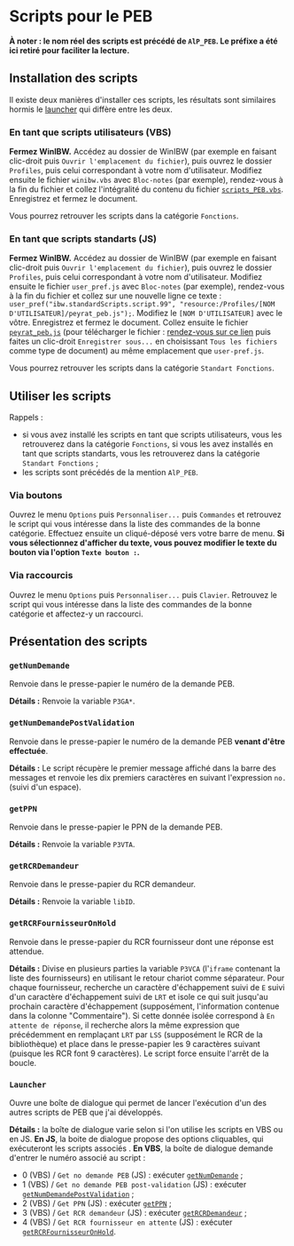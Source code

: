 # Scripts pour le PEB

__À noter : le nom réel des scripts est précédé de `AlP_PEB`. Le préfixe a été ici retiré pour faciliter la lecture.__

## Installation des scripts

Il existe deux manières d'installer ces scripts, les résultats sont similaires hormis le [launcher](https://github.com/Alban-Peyrat/Scripts-WinIBW/blob/main/PEB.md#launcher) qui diffère entre les deux. 

### En tant que scripts utilisateurs (VBS)

__Fermez WinIBW.__
Accédez au dossier de WinIBW (par exemple en faisant clic-droit puis `Ouvrir l'emplacement du fichier`), puis ouvrez le dossier `Profiles`, puis celui correspondant à votre nom d'utilisateur.
Modifiez ensuite le fichier `winibw.vbs` avec `Bloc-notes` (par exemple), rendez-vous à la fin du fichier et collez l'intégralité du contenu du fichier [`scripts_PEB.vbs`](https://github.com/Alban-Peyrat/Scripts-WinIBW/blob/main/scripts_PEB.vbs).
Enregistrez et fermez le document.

Vous pourrez retrouver les scripts dans la catégorie `Fonctions`.

### En tant que scripts standarts (JS)

__Fermez WinIBW.__
Accédez au dossier de WinIBW (par exemple en faisant clic-droit puis `Ouvrir l'emplacement du fichier`), puis ouvrez le dossier `Profiles`, puis celui correspondant à votre nom d'utilisateur.
Modifiez ensuite le fichier `user_pref.js` avec `Bloc-notes` (par exemple), rendez-vous à la fin du fichier et collez sur une nouvelle ligne ce texte : `user_pref("ibw.standardScripts.script.99", "resource:/Profiles/[NOM D'UTILISATEUR]/peyrat_peb.js");`.
Modifiez le `[NOM D'UTILISATEUR]` avec le vôtre.
Enregistrez et fermez le document.
Collez ensuite le fichier [`peyrat_peb.js`](https://github.com/Alban-Peyrat/Scripts-WinIBW/blob/main/peyrat_peb.js) (pour télécharger le fichier : [rendez-vous sur ce lien](https://raw.githubusercontent.com/Alban-Peyrat/Scripts-WinIBW/main/peyrat_peb.js) puis faites un clic-droit `Enregistrer sous...` en choisissant `Tous les fichiers` comme type de document) au même emplacement que `user-pref.js`.

Vous pourrez retrouver les scripts dans la catégorie `Standart Fonctions`.

## Utiliser les scripts

Rappels :
* si vous avez installé les scripts en tant que scripts utilisateurs, vous les retrouverez dans la catégorie `Fonctions`, si vous les avez installés en tant que scripts standarts, vous les retrouverez dans la catégorie `Standart Fonctions` ;
* les scripts sont précédés de la mention `AlP_PEB`.


### Via boutons

Ouvrez le menu `Options` puis `Personnaliser...` puis `Commandes` et retrouvez le script qui vous intéresse dans la liste des commandes de la bonne catégorie.
Effectuez ensuite un cliqué-déposé vers votre barre de menu.
__Si vous sélectionnez d'afficher du texte, vous pouvez modifier le texte du bouton via l'option `Texte bouton :`.__

### Via raccourcis

Ouvrez le menu `Options` puis `Personnaliser...` puis `Clavier`.
Retrouvez le script qui vous intéresse dans la liste des commandes de la bonne catégorie et affectez-y un raccourci.

## Présentation des scripts

### `getNumDemande`

Renvoie dans le presse-papier le numéro de la demande PEB.

__Détails :__ Renvoie la variable `P3GA*`.

### `getNumDemandePostValidation`

Renvoie dans le presse-papier le numéro de la demande PEB __venant d'être effectuée__.

__Détails :__ Le script récupère le premier message affiché dans la barre des messages et renvoie les dix premiers caractères en suivant l'expression `no.` (suivi d'un espace).

### `getPPN`

Renvoie dans le presse-papier le PPN de la demande PEB.

__Détails :__ Renvoie la variable `P3VTA`.

### `getRCRDemandeur`

Renvoie dans le presse-papier du RCR demandeur.

__Détails :__ Renvoie la variable `libID`.

### `getRCRFournisseurOnHold`

Renvoie dans le presse-papier du RCR fournisseur dont une réponse est attendue.

__Détails :__ Divise en plusieurs parties la variable `P3VCA` (l'`iframe` contenant la liste des fournisseurs) en utilisant le retour chariot comme séparateur.
Pour chaque fournisseur, recherche un caractère d'échappement suivi de `E` suivi d'un caractère d'échappement suivi de `LRT` et isole ce qui suit jusqu'au prochain caractère d'échappement (supposément, l'information contenue dans la colonne "Commentaire").
Si cette donnée isolée correspond à `En attente de réponse`, il recherche alors la même expression que précédemment en remplaçant `LRT` par `LSS` (supposément le RCR de la bibliothèque) et place dans le presse-papier les 9 caractères suivant (puisque les RCR font 9 caractères).
Le script force ensuite l'arrêt de la boucle.

### `Launcher`

Ouvre une boîte de dialogue qui permet de lancer l'exécution d'un des autres scripts de PEB que j'ai développés.

__Détails :__ la boîte de dialogue varie selon si l'on utilise les scripts en VBS ou en JS. __En JS__, la boite de dialogue propose des options cliquables, qui exécuteront les scripts associés . __En VBS__, la boîte de dialogue demande d'entrer le numéro associé au script :
  * 0 (VBS) / `Get no demande PEB` (JS) : exécuter [`getNumDemande`](https://github.com/Alban-Peyrat/Scripts-WinIBW/blob/main/PEB.md#getnumdemande) ;
  * 1 (VBS) / `Get no demande PEB post-validation` (JS) : exécuter [`getNumDemandePostValidation`](https://github.com/Alban-Peyrat/Scripts-WinIBW/blob/main/PEB.md#getnumdemandepostvalidation) ;
  * 2 (VBS) / `Get PPN` (JS) : exécuter [`getPPN`](https://github.com/Alban-Peyrat/Scripts-WinIBW/blob/main/PEB.md#getppn) ;
  * 3 (VBS) / `Get RCR demandeur` (JS) : exécuter [`getRCRDemandeur`](https://github.com/Alban-Peyrat/Scripts-WinIBW/blob/main/PEB.md#getrcrdemandeur) ;
  * 4 (VBS) / `Get RCR fournisseur en attente` (JS) : exécuter [`getRCRFournisseurOnHold`](https://github.com/Alban-Peyrat/Scripts-WinIBW/blob/main/PEB.md#getrcrfournisseuronhold).
